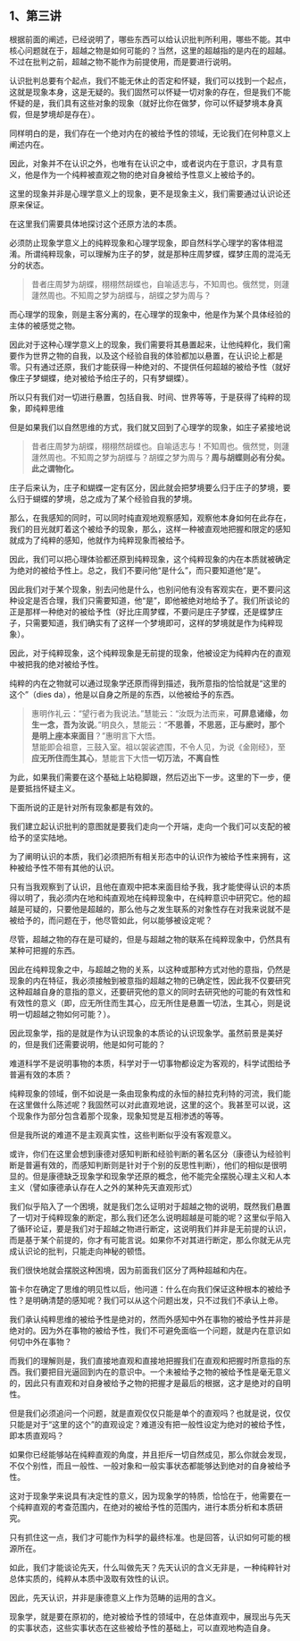 <h2>1、第三讲</h2><p data-pid="mJ4GjQjj">根据前面的阐述，已经说明了，哪些东西可以给认识批判所利用，哪些不能。其中核心问题就在于，超越之物是如何可能的？当然，这里的超越指的是内在的超越。不过在批判之前，超越之物不能作为前提使用，而是要进行说明。</p><p data-pid="kWWlZDGS">认识批判总要有个起点，我们不能无休止的否定和怀疑，我们可以找到一个起点，这就是现象本身，这是无疑的。我们固然可以怀疑一切对象的存在，但是我们不能怀疑的是，我们具有这些对象的现象（就好比你在做梦，你可以怀疑梦境本身真假，但是梦境却是存在）。</p><p data-pid="gB1onfFx">同样明白的是，我们存在一个绝对内在的被给予性的领域，无论我们在何种意义上阐述内在。</p><p data-pid="GpEAjIgR">因此，对象并不在认识之外，也唯有在认识之中，或者说内在于意识，才具有意义，他是作为一个纯粹被直观之物的绝对自身被给予性意义上被给予的。</p><p data-pid="i-bBqmj5">这里的现象并非是心理学意义上的现象，更不是现象主义，我们需要通过认识论还原来保证。</p><p data-pid="e4sl3zrC">在这里我们需要具体地探讨这个还原方法的本质。</p><p data-pid="YDChzfVJ">必须防止现象学意义上的纯粹现象和心理学现象，即自然科学心理学的客体相混淆。所谓纯粹现象，可以理解为庄子的梦，就是那种庄周梦蝶，蝶梦庄周的混沌无分的状态。</p><blockquote data-pid="HhPnf8Cq">昔者庄周梦为胡蝶，栩栩然胡蝶也，自喻适志与，不知周也。俄然觉，则蘧蘧然周也。不知周之梦为胡蝶与，胡蝶之梦为周与？</blockquote><p data-pid="_5MotZvS">而心理学的现象，则是主客分离的，在心理学的现象中，他是作为某个具体经验的主体的被感觉之物。</p><p data-pid="__DWn4uH">因此对于这种心理学意义上的现象，我们需要将其悬置起来，让他纯粹化，我们需要作为世界之物的自我，以及这个经验自我的体验都加以悬置，在认识论上都是零。只有通过还原，我们才能获得一种绝对的、不提供任何超越的被给予性（就好像庄子梦蝴蝶，绝对被给予给庄子的，只有梦蝴蝶）。</p><p data-pid="zPTSn2DD">所以只有我们对一切进行悬置，包括自我、时间、世界等等，于是获得了纯粹的现象，即纯粹思维</p><p data-pid="i_6Q7ONM">但是如果我们以自然思维的方式，我们就又回到了心理学的现象，如庄子紧接地说</p><blockquote data-pid="mJhcQoxI">昔者庄周梦为胡蝶，栩栩然胡蝶也。自喻适志与！不知周也。俄然觉，则蘧蘧然周也。不知周之梦为胡蝶与？胡蝶之梦为周与？<b>周与胡蝶则必有分矣。此之谓物化。</b></blockquote><p data-pid="Wl_nI-8B">庄子后来认为，庄子和蝴蝶一定有区分，因此就会把梦境要么归于庄子的梦境，要么归于蝴蝶的梦境，总之成为了某个经验自我的梦境。</p><p data-pid="ai05bylm">那么，在我感知的同时，可以同时纯直观地观察感知，观察他本身如何在此存在，我们的目光就盯着这个被给予的现象，那么，这样一种被直观地把握和限定的感知就成为了纯粹的感知，他就作为纯粹现象而被给予。</p><p data-pid="OVJ2g6ii">因此，我们可以把心理体验都还原到纯粹现象，这个纯粹现象的内在本质就被确定为绝对的被给予性上。总之，我们不要问他“是什么”，而只要知道他“是”。</p><p data-pid="xt1JZlqd">因此我们对于某个现象，别去问他是什么，也别问他有没有客观实在，更不要问这种设定是否合理，我们只需要知道，他“是”，即他被绝对地给予了。我们所谈论的正是那样一种绝对的被给予性（好比庄周梦蝶，不要问是庄子梦蝶，还是蝶梦庄子，只需要知道，我们确实有了这样一个梦境即可，这样的梦境就是作为纯粹现象）。</p><p data-pid="Fzab0M5O">因此，对于纯粹现象，这个纯粹现象是无前提的现象，他被设定为纯粹内在的直观中被把我的绝对被给予性。</p><p data-pid="CcKrmG50">纯粹的内在之物就可以通过现象学还原而得到描述，我所意指的恰恰就是“这里的这个”（dies da），他是以自身之所是的东西，以他被给予的东西。</p><blockquote data-pid="WVOufU6S">惠明作礼云：“望行者为我说法。”慧能云：“汝既为法而来，<b>可屏息诸缘，勿生一念，吾为汝说</b>。”明良久，慧能云：“<b>不思善，不思恶，正与麽时，那个是明上座本来面目</b>？”惠明言下大悟。<br>慧能即会祖意，三鼓入室。祖以袈裟遮围，不令人见，为说《金刚经》，至<b>应无所住而生其心</b>，慧能言下大悟<b>一切万法，不离自性</b></blockquote><p data-pid="ysUwV4wT">为此，如果我们需要在这个基础上站稳脚跟，然后迈出下一步。这里的下一步，便是要抵挡怀疑主义。</p><p data-pid="ddEkQWoT">下面所说的正是针对所有现象都是有效的。</p><p data-pid="cOU_ZjfY">我们建立起认识批判的意图就是要我们走向一个开端，走向一个我们可以支配的被给予的坚实陆地。</p><p data-pid="bc0cCJHQ">为了阐明认识的本质，我们必须把所有相关形态中的认识作为被给予性来拥有，这种被给予性不带有其他的认识。</p><p data-pid="57CsNJhE">只有当我观察到了认识，且他在直观中把本来面目给予我，我才能使得认识的本质得以明了，我必须内在地和纯直观地在纯粹现象中，在纯粹意识中研究它。他的超越是可疑的，只要他是超越的，那么他与之发生联系的对象性存在对我来说就不是被给予的，而问题在于，他尽管如此，何以能够被设定呢？</p><p data-pid="sM5-8YBa">尽管，超越之物的存在是可疑的，但是与超越之物的联系在纯粹现象中，仍然具有某种可把握的东西。</p><p data-pid="_XQ10WDO">因此在纯粹现象之中，与超越之物的关系，以这种或那种方式对他的意指，仍然是现象的内在特征，我必须接触到被意指的超越之物的已确定性，因此我不仅要研究这种超越自身的意指的意义，还要研究他的意义的同时去研究他的可能的有效性和有效性的意义（即，应无所住而生其心，应无所住是悬置一切法，生其心，则是说明一切超越之物如何可能？）。</p><p data-pid="EP8WC4lz">因此现象学，指的是就是作为认识现象的本质论的认识现象学。虽然前景是美好的，但是我们还需要说明，他是如何可能的？</p><p data-pid="k7E4bAYW">难道科学不是说明事物的本质，科学对于一切事物都设定为客观的，科学试图给予普遍有效的本质？</p><p data-pid="VHlWajrS">纯粹现象的领域，倒不如说是一条由现象构成的永恒的赫拉克利特的河流，我们能在这里做什么陈述呢？我固然可以对此直观地说，这里的这个。我甚至可以说，这个现象作为部分包含着那个现象，现象知觉是互相渗透的等等。</p><p data-pid="clK3WmPL">但是我所说的难道不是主观真实性，这些判断似乎没有客观意义。</p><p data-pid="98nZibpz">或许，你们在这里会想到康德对感知判断和经验判断的著名区分（康德认为经验判断是普遍有效的，而感知判断则是针对于个别的反思性判断），他们的相似是很明显的。但是康德缺乏现象学和现象学还原的概念，他不能完全摆脱心理主义和人本主义（譬如康德承认存在人之外的某种先天直观形式）</p><p data-pid="KRuV6Zi-">我们似乎陷入了一个困境，就是我们怎么证明对于超越之物的说明，既然我们悬置了一切对于纯粹现象的断定，那么我们还怎么说明超越是可能的呢？这里似乎陷入了循环论证，要是我们对于超越之物进行断定，这说明我们并非是无前提的认识，而是基于某个前提的，你才有可能言说。如果你不对其进行断定，那么你就无从完成认识论的批判，只能走向神秘的顿悟。</p><p data-pid="QKNhxxui">我们很快地就会摆脱这种困境，因为前面我们区分了两种超越和内在。</p><p data-pid="aVK-sdCQ">笛卡尔在确定了思维的明见性以后，他问道：什么在向我们保证这种根本的被给予性？是明确清楚的感知呢？我们可以从这个问题出发，只不过我们不承认上帝。</p><p data-pid="sHw4we6X">我们承认纯粹思维的被给予性是绝对的，然而外感知中外在事物的被给予性并非是绝对的。因为外在事物的被给予性，我们不可避免面临一个问题，就是内在意识如何切中外在事物？</p><p data-pid="kvr9OObS">而我们的理解则是，我们直接地直观和直接地把握我们在直观和把握时所意指的东西。我们要把目光逼回到内在的意识中。一个未被给予之物的被给予性是毫无意义的，因此只有直观和对自身被给予之物的把握才是最后的根据，这才是绝对的自明性。</p><p data-pid="yc8DMSMQ">但是我们必须追问一个问题，就是直观仅仅只能是单个的直观吗？也就是说，仅仅只能是对于“这里的这个”的直观设定？难道没有把一般性设定为绝对的被给予性，即本质直观吗？</p><p data-pid="s_9N8MK-">如果你已经能够站在纯粹直观的角度，并且拒斥一切自然成见，那么你就会发现，不仅个别性，而且一般性、一般对象和一般实事状态都能够达到绝对的自身被给予性。</p><p data-pid="TPtZqmwr">这对于现象学来说具有决定性的意义，因为现象学的特质，恰恰在于，他需要在一个纯粹直观的考查范围内，在绝对的被给予性的范围内，进行本质分析和本质研究。</p><p data-pid="NTtvyt-a">只有抓住这一点，我们才可能作为科学的最终标准。也是回答，认识如何可能的根源所在。</p><p data-pid="OfrRgmIX">如此，我们才能谈论先天，什么叫做先天？先天认识的含义无非是，一种纯粹针对总体实质的，纯粹从本质中汲取有效性的认识。</p><p data-pid="V2AWqqNJ">因此，先天认识，并非是康德意义上作为范畴的运用的含义。</p><p data-pid="KJv6K0vE">现象学，就是要在原初的，绝对被给予性的领域中，在总体直观中，展现出与先天的实事状态，这些实事状态在这些被给予性的基础上，可以直观地构造自身。</p><p></p><p></p>